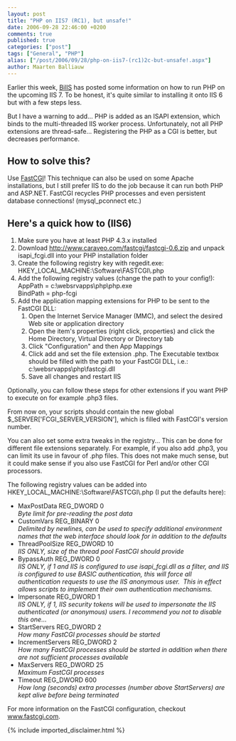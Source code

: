 ```yaml
---
layout: post
title: "PHP on IIS7 (RC1), but unsafe!"
date: 2006-09-28 22:46:00 +0200
comments: true
published: true
categories: ["post"]
tags: ["General", "PHP"]
alias: ["/post/2006/09/28/php-on-iis7-(rc1)2c-but-unsafe!.aspx"]
author: Maarten Balliauw
---
```

<p>Earlier this week, <a href="http://blogs.iis.net/bills/archive/2006/09/19/How-to-install-PHP-on-IIS7-_2800_RC1_2900_.aspx" mce_href="http://blogs.iis.net/bills/archive/2006/09/19/How-to-install-PHP-on-IIS7-_2800_RC1_2900_.aspx">BillS</a> has posted some information on how to run PHP on the upcoming IIS 7. To be honest, it's quite similar to installing it onto IIS 6 but with a few steps less.  </p><p>But I have a warning to add... PHP is added as an ISAPI extension, which binds to the multi-threaded IIS worker process. Unfortunately, not all PHP extensions are thread-safe... Registering the PHP as a CGI is better, but decreases performance. </p><h2>How to solve this?</h2> <p>Use <a href="http://www.fastcgi.com" mce_href="http://www.fastcgi.com">FastCGI</a>! This technique can also be used on some Apache installations, but I still prefer IIS to do the job because it can run both PHP and ASP.NET. FastCGI recycles PHP processes and even persistent database connections! (mysql_pconnect etc.) </p><h2>Here's a quick how to (IIS6)</h2> <ol> <li>Make sure you have at least PHP 4.3.x installed  </li><li>Download <a href="http://www.caraveo.com/fastcgi/fastcgi-0.6.zip" mce_href="http://www.caraveo.com/fastcgi/fastcgi-0.6.zip">http://www.caraveo.com/fastcgi/fastcgi-0.6.zip</a> and unpack isapi_fcgi.dll into your PHP installation folder  </li><li>Create the following registry key with regedit.exe:<br>HKEY_LOCAL_MACHINE:\Software\FASTCGI\.php  </li><li>Add the following registry values (change the path to your config!):<br>AppPath = c:\websrvapps\php\php.exe<br>BindPath = php-fcgi  </li><li>Add the application mapping extensions for PHP to be sent to the FastCGI DLL: <ol> <li>Open the Internet Service Manager (MMC), and select the desired Web site or application directory  </li><li>Open the item's properties (right click, properties) and click the Home Directory, Virtual Directory or Directory tab  </li><li>Click "Configuration" and then App Mappings  </li><li>Click add and set the file extension .php. The Executable textbox should be filled with the path to your FastCGI DLL, i.e.: c:\websrvapps\php\fastcgi.dll  </li><li>Save all changes and restart IIS</li></ol></li></ol> <p>Optionally, you can follow these steps for other extensions if you want PHP to execute on for example .php3 files. </p><p>From now on, your scripts should contain the new global $_SERVER['FCGI_SERVER_VERSION'], which is filled with FastCGI's version number. </p><p>You can also set some extra tweaks in the registry... This can be done for different file extensions separately. For example, if you also add .php3, you can limit its use in favour of .php files. This does not make much sense, but it could make sense if you also use FastCGI for Perl and/or other CGI processors. </p><p>The following registry values can be added into HKEY_LOCAL_MACHINE:\Software\FASTCGI\.php (I put the defaults here): </p><ul> <li>MaxPostData REG_DWORD 0<br><i>Byte limit for pre-reading the post data</i> </li><li>CustomVars REG_BINARY 0<br><i>Delimited by newlines, can be used to specify additional environment names that the web interface should look for in addition to the defaults</i> </li><li>ThreadPoolSize REG_DWORD 10 <br><i>IIS ONLY, size of the thread pool FastCGI should provide</i> </li><li>BypassAuth REG_DWORD 0 <br><i>IIS ONLY, if 1 and IIS is configured to use isapi_fcgi.dll as a filter, and IIS is configured to use BASIC authentication, this will force all authentication requests to use the IIS anonymous user.&nbsp; This in effect allows scripts to implement their own authentication mechanisms.</i> </li><li>Impersonate REG_DWORD 1<br><i>IIS ONLY, if 1, IIS security tokens will be used to impersonate the IIS authenticated (or anonymous) users. I recommend you not to disable this one...</i> </li><li>StartServers REG_DWORD 2<br><i>How many FastCGI processes should be started</i> </li><li>IncrementServers REG_DWORD 2<br><i>How many FastCGI processes should be started in addition when there are not sufficient processes available</i> </li><li>MaxServers REG_DWORD 25<br><i>Maximum FastCGI processes</i> </li><li>Timeout REG_DWORD 600<br><i>How long (seconds) extra processes (number above StartServers) are kept alive before being terminated</i></li></ul> <p>For more information on the FastCGI configuration, checkout <a href="http://www.fastcgi.com/" mce_href="http://www.fastcgi.com/">www.fastcgi.com</a>. </p>
{% include imported_disclaimer.html %}

